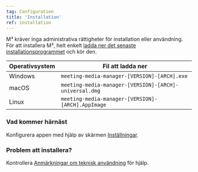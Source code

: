 ```yaml
---
tag: Configuration
title: 'Installation'
ref: installation
---
```


M³ kräver inga administrativa rättigheter för installation eller användning. För att installera M³, helt enkelt [ladda ner det senaste installationsprogrammet]({{site.github}}/releases/latest) och kör den.

| Operativsystem | Fil att ladda ner  |
| ---------------- | ---------------- |
| Windows | `meeting-media-manager-[VERSION]-[ARCH].exe` |
| macOS | `meeting-media-manager-[VERSION]-[ARCH]-universal.dmg` |
| Linux | `meeting-media-manager-[VERSION]-[ARCH].AppImage` |

### Vad kommer härnäst

Konfigurera appen med hjälp av skärmen [Inställningar]({{page.lang}}/#configuration).

### Problem att installera?

Kontrollera [Anmärkningar om teknisk användning]({{page.lang}}/#usage-notes) för hjälp.
